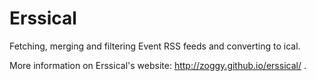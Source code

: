 Erssical
========

Fetching, merging and filtering Event RSS feeds and converting to ical.

More information on Erssical's website: http://zoggy.github.io/erssical/ .